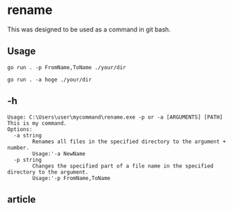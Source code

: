 # rename
This was designed to be used as a command in git bash.
## Usage
```
go run . -p FromName,ToName ./your/dir
```
```
go run . -a hoge ./your/dir
```
## -h
```
Usage: C:\Users\user\mycommand\rename.exe -p or -a [ARGUMENTS] [PATH]
This is my command.
Options:
  -a string
        Renames all files in the specified directory to the argument + number.
        Usage:'-a NewName
  -p string
        Changes the specified part of a file name in the specified directory to the argument.
        Usage:'-p FromName,ToName
```
## article

